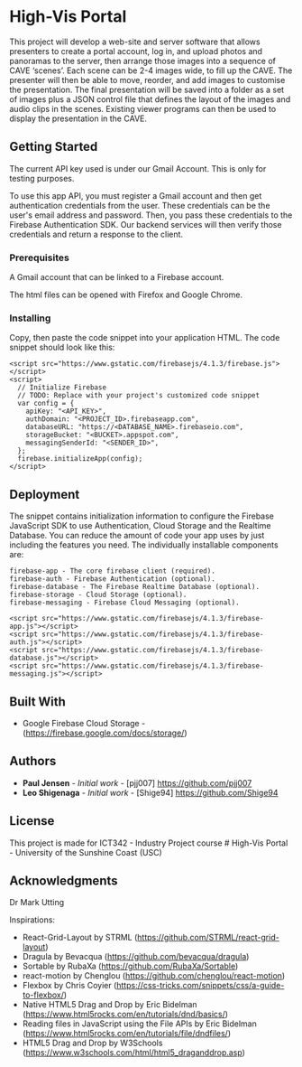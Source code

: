 # High-Vis Portal

This project will develop a web-site and server software that allows presenters to create a portal account, log in, and upload photos and panoramas to the server, then arrange those images into a sequence of CAVE ‘scenes’.  Each scene can be 2-4 images wide, to fill up the CAVE. The presenter will then be able to move, reorder, and add images to customise the presentation. The final presentation will be saved into a folder as a set of images plus a JSON control file that defines the layout of the images and audio clips in the scenes.  Existing viewer programs can then be used to display the presentation in the CAVE.

## Getting Started

The current API key used is under our Gmail Account. This is only for testing purposes.

To use this app API, you must register a Gmail account and then get authentication credentials from the user. These credentials can be the user's email address and password. Then, you pass these credentials to the Firebase Authentication SDK. Our backend services will then verify those credentials and return a response to the client.

### Prerequisites

A Gmail account that can be linked to a Firebase account.

The html files can be opened with Firefox and Google Chrome.

### Installing
Copy, then paste the code snippet into your application HTML. The code snippet should look like this:
```
<script src="https://www.gstatic.com/firebasejs/4.1.3/firebase.js"></script>
<script>
  // Initialize Firebase
  // TODO: Replace with your project's customized code snippet
  var config = {
    apiKey: "<API_KEY>",
    authDomain: "<PROJECT_ID>.firebaseapp.com",
    databaseURL: "https://<DATABASE_NAME>.firebaseio.com",
    storageBucket: "<BUCKET>.appspot.com",
    messagingSenderId: "<SENDER_ID>",
  };
  firebase.initializeApp(config);
</script>
```
## Deployment

The snippet contains initialization information to configure the Firebase JavaScript SDK to use Authentication, Cloud Storage and the Realtime Database. You can reduce the amount of code your app uses by just including the features you need. The individually installable components are:
```
firebase-app - The core firebase client (required).
firebase-auth - Firebase Authentication (optional).
firebase-database - The Firebase Realtime Database (optional).
firebase-storage - Cloud Storage (optional).
firebase-messaging - Firebase Cloud Messaging (optional).
```
```
<script src="https://www.gstatic.com/firebasejs/4.1.3/firebase-app.js"></script>
<script src="https://www.gstatic.com/firebasejs/4.1.3/firebase-auth.js"></script>
<script src="https://www.gstatic.com/firebasejs/4.1.3/firebase-database.js"></script>
<script src="https://www.gstatic.com/firebasejs/4.1.3/firebase-messaging.js"></script>
```
## Built With

* Google Firebase Cloud Storage - (https://firebase.google.com/docs/storage/)

## Authors

* **Paul Jensen** - *Initial work* - [pjj007] https://github.com/pjj007 
* **Leo Shigenaga** - *Initial work* - [Shige94] https://github.com/Shige94

## License

This project is made for ICT342 - Industry Project course # High-Vis Portal - University of the Sunshine Coast (USC)

## Acknowledgments

Dr Mark Utting

Inspirations:

* React-Grid-Layout by STRML (https://github.com/STRML/react-grid-layout)
* Dragula by Bevacqua (https://github.com/bevacqua/dragula)
* Sortable by RubaXa (https://github.com/RubaXa/Sortable)
* react-motion by Chenglou (https://github.com/chenglou/react-motion)
* Flexbox by Chris Coyier (https://css-tricks.com/snippets/css/a-guide-to-flexbox/)
* Native HTML5 Drag and Drop by Eric Bidelman (https://www.html5rocks.com/en/tutorials/dnd/basics/)
* Reading files in JavaScript using the File APIs by Eric Bidelman (https://www.html5rocks.com/en/tutorials/file/dndfiles/)
* HTML5 Drag and Drop by W3Schools (https://www.w3schools.com/html/html5_draganddrop.asp)


